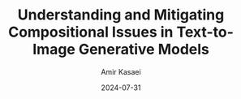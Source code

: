 ---
author: "Amir Kasaei"
title: "Understanding and Mitigating Compositional Issues in Text-to-Image Generative Models"
date: "2024-07-31"
description: "Arman Zarei, Keivan Rezaei, Samyadeep Basu, Mehrdad Saberi, Mazda Moayeri, Priyatham Kattakinda, Soheil Feizi"
# summary: ""
tags: ["diffusion", "image generation", "composition", "compositional-generation", "CLIP", "T5", "text-encoder", "stable-diffusion", "DeepFloyd", "2024"]
# categories: []
# series: []
# aliases: []
cover:
  image: images/model.jpg
  caption: ""
  hiddenInSingle: true
ShowToc: true
TocOpen: true
hiddenInHomeList: true
---